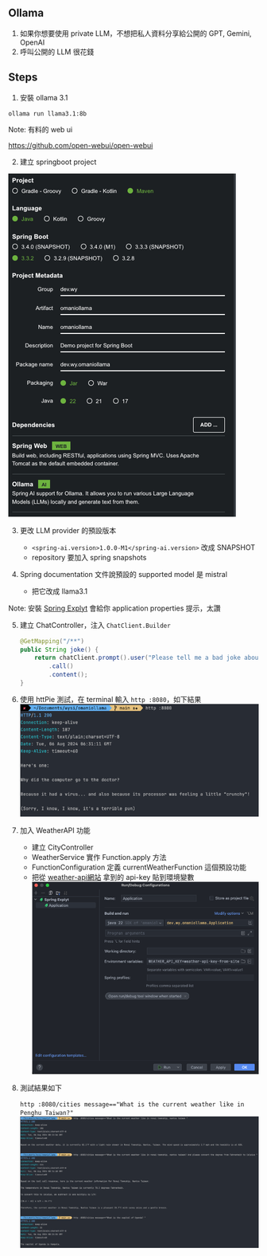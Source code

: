 ## Ollama

1. 如果你想要使用 private LLM，不想把私人資料分享給公開的 GPT, Gemini, OpenAI
2. 呼叫公開的 LLM 很花錢

## Steps

1. 安裝 ollama 3.1

```
ollama run llama3.1:8b
```
Note: 有料的 web ui

https://github.com/open-webui/open-webui

2. 建立 springboot project

![image-20240806140229158](/src/main/resources/static/img/ollama3.1_pic1.png)

3. 更改 LLM provider 的預設版本
   - `<spring-ai.version>1.0.0-M1</spring-ai.version>` 改成 SNAPSHOT
   - repository 要加入 spring snapshots
   
4. Spring documentation 文件說預設的 supported model 是 mistral
   - 把它改成 llama3.1
   
Note: 安裝 [Spring Explyt](https://plugins.jetbrains.com/plugin/23273-spring-explyt/versions/stable) 會給你 application properties 提示，太讚

5. 建立 ChatController，注入 `ChatClient.Builder`
   ```java
   @GetMapping("/**")
   public String joke() {
       return chatClient.prompt().user("Please tell me a bad joke about computers")
           .call()
           .content();
   }
   ```
6. 使用 httPie 測試，在 terminal 輸入 `http :8080`，如下結果
   ![http:](src/main/resources/static/img/ollama3.1_pic2.png)

7. 加入 WeatherAPI 功能
   - 建立 CityController
   - WeatherService 實作 Function.apply 方法
   - FunctionConfiguration 定義 currentWeatherFunction 這個預設功能
   - 把從 [weather-api網站](https://www.weatherapi.com/pricing.aspx) 拿到的 api-key 貼到環境變數
     ![api-key](src/main/resources/static/img/ollama3.1_pic3.png)


8. 測試結果如下
    
   `http :8080/cities message=="What is the current weather like in Penghu Taiwan?"`
   ![api-key](src/main/resources/static/img/ollama3.1_pic4.png)
 